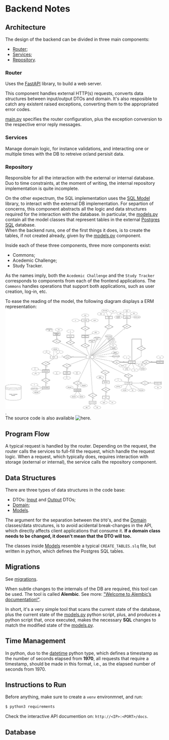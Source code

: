 # Backend Notes

## Architecture

The design of the backend can be divided in three main components:

- [Router](src/router);
- [Services](src/service);
- [Repository](src/repository).

### Router

Uses the [FastAPI](https://fastapi.tiangolo.com/) library, to build a web server.

This component handles external HTTP(s) requests, converts data structures between input/output DTOs and domain. It's also resposible to catch any existent raised exceptions, converting them to the appropriated error codes.

[main.py](src/main.py) specifies the router configuration, plus the exception conversion to the respective error reply messages.

### Services

Manage domain logic, for instance validations, and interacting one or multiple times with the DB to retreive or/and persisit data.

### Repository

Responsible for all the interaction with the external or internal database.
Duo to time constraints, at the moment of writing, the internal repository implementation is quite incomplete.

On the other expectrum, the SQL implementation uses the [SQL Model](https://sqlmodel.tiangolo.com/) library, to interact with the external DB implementation. For separtion of concerns, this component abstracts all the logic and data structures required for the interaction with the database. In particular, the [models.py](src/repository/sql/models/models.py) contain all the model classes that represent tables in the external [Postgres SQL](https://www.postgresql.org/) database.\
When the backend runs, one of the first things it does, is to create the tables, if not created already, given by the [models.py](src/repository/sql/models/models.py) component.

Inside each of these three components, three more components exist:

- Commons;
- Acedemic Challenge;
- Study Tracker.

As the names imply, both the `Acedemic Challenge` and the `Study Tracker` corresponds to components from each of the frontend applications. The `Commons` handles operations that support both applications, such as user creation, log-in, etc.

To ease the reading of the model, the following diagram displays a ERM representation: ![model.png](src/model.png).\
The source code is also available ![here](src/model.drawio.png).

## Program Flow

A typical request is handled by the router. Depending on the request, the router calls the services to full-fill the request, which handle the request logic. When a request, which typically does, requires interaction with storage (external or internal), the service calls the repository component.

## Data Structures

There are three types of data structures in the code base:

- DTOs: [Input](src/router/study_tracker/dtos/input_dtos.py) and [Output](src/router/study_tracker/dtos/output_dtos.py) DTOs;
- [Domain](src/domain);
- [Models](src/repository/sql/models/models.py).

The argument for the separation between the `DTO`'s, and the [Domain](src/domain) classes/data strcutures, is to avoid acidental break-changes in the API, which directly affects client applications that consume it. **If a domain class needs to be changed, it doesn't mean that the DTO will too.**

The classes inside [Models](src/repository/sql/models/models.py) resemble a typical `CREATE_TABLES.slq` file, but written in python, which defines the Postgres SQL tables.

## Migrations

See [migrations](src/migrations).

When subtle changes to the internals of the DB are required, this tool can be used. The tool is called **Alembic**. See more: ["Welcome to Alembic’s documentation!"](https://alembic.sqlalchemy.org/en/latest/).

In short, it's a very simple tool that scans the current state of the database, plus the current state of the [models.py](src/repository/sql/models/models.py) python script, plus, and produces a python script that, once executed, makes the necessary **SQL** changes to match the modified state of the [models.py](src/repository/sql/models/models.py).

## Time Management

In python, duo to the [datetime](https://docs.python.org/3/library/datetime.html) python type, which defines a timestamp as the number of seconds elapsed from **1970**, all requests that require a timestamp, should be made in this format, i.e., as the elapsed number of seconds from 1970.

## Instructions to Run

Before anything, make sure to create a `venv` environmnet, and run:

```bash
$ python3 requirements
```

Check the interactive API documention on: `http://<IP>:<PORT>/docs`.

## Database

